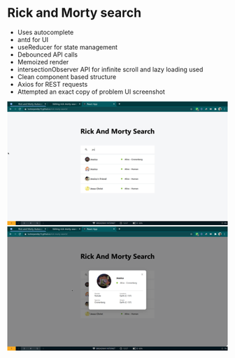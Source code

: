 # Rick and Morty search

* Uses autocomplete
* antd for UI
* useReducer for state management
* Debounced API calls
* Memoized render
* intersectionObserver API for infinite scroll and lazy loading used
* Clean component based structure
* Axios for REST requests
* Attempted an exact copy of problem UI screenshot

![UI Screenshot](https://github.com/tusharpandey13/rick-morty-search/blob/master/docs/2.png?raw=true)
![UI Screenshot](https://github.com/tusharpandey13/rick-morty-search/blob/master/docs/1.png?raw=true)
